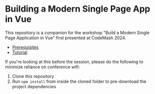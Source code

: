 # Building a Modern Single Page App in Vue

This repository is a companion for the workshop "Build a Modern Single Page
Application in Vue" first presented at CodeMash 2024.

- [Prerequisites](https://www.mattburkedev.com/vue-workshop/prerequisites/)
- [Tutorial](https://www.mattburkedev.com/vue-workshop/build-a-modern-single-page-application-with-vue/)

If you're looking at this before the session, please do the following to
minimize reliance on conference wifi:

1. Clone this repository
2. Run `npm install` from inside the cloned folder to pre-download the project
   dependencies
